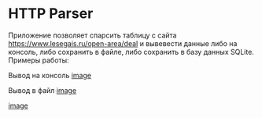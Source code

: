 # HTTP Parser
Приложение позволяет спарсить таблицу с сайта https://www.lesegais.ru/open-area/deal и вывевести данные либо на консоль,
либо сохранить в файле, либо сохранить в базу данных SQLite.
Примеры работы:

Вывод на консоль
[image](https://github.com/New-design1/HTTP/assets/61688382/6960c004-7a06-4357-bda5-ccf9663c6d91)

Вывод в файл
[image](https://github.com/New-design1/HTTP/assets/61688382/effc7f27-6e16-48a1-8633-c6217d5f93fa)

[image](https://github.com/New-design1/HTTP/assets/61688382/bfd5624d-ffe4-41d7-a911-0aa1575a5cad)


